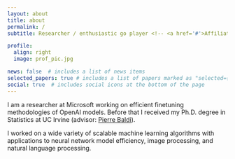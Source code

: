 ```yaml
---
layout: about
title: about
permalink: /
subtitle: Researcher / enthusiastic go player <!-- <a href='#'>Affiliations</a>. Address. Contacts. Moto. Etc. -->

profile:
  align: right
  image: prof_pic.jpg

news: false  # includes a list of news items
selected_papers: true # includes a list of papers marked as "selected={true}"
social: true  # includes social icons at the bottom of the page
---
```


I am a researcher at Microsoft working on efficient finetuning methodologies of OpenAI models. Before that I received my Ph.D. degree in Statistics at UC Irvine (advisor: [Pierre Baldi](https://scholar.google.com/citations?user=RhFhIIgAAAAJ&hl=en)).

I worked on a wide variety of scalable machine learning algorithms with applications to neural network model efficiency, image processing, and natural language processing. 

<!---
Write your biography here. Tell the world about yourself. Link to your favorite [subreddit](http://reddit.com). You can put a picture in, too. The code is already in, just name your picture `prof_pic.jpg` and put it in the `img/` folder.
Put your address / P.O. box / other info right below your picture. You can also disable any these elements by editing `profile` property of the YAML header of your `_pages/about.md`. Edit `_bibliography/papers.bib` and Jekyll will render your [publications page](/al-folio/publications/) automatically.
Link to your social media connections, too. This theme is set up to use [Font Awesome icons](http://fortawesome.github.io/Font-Awesome/) and [Academicons](https://jpswalsh.github.io/academicons/), like the ones below. Add your Facebook, Twitter, LinkedIn, Google Scholar, or just disable all of them.
-->
